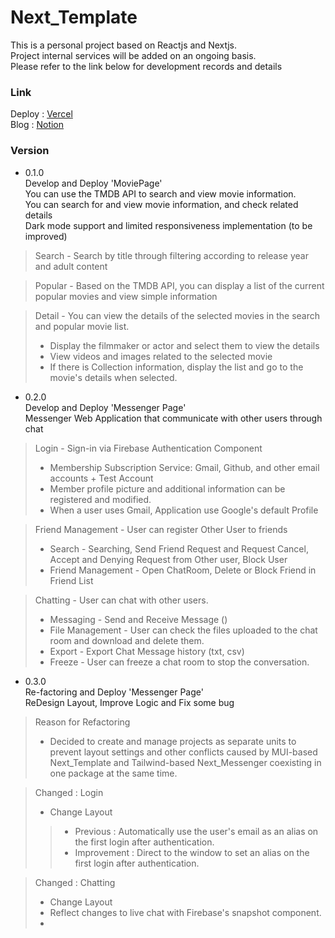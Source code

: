 # Next_Template
This is a personal project based on Reactjs and Nextjs.<br>
Project internal services will be added on an ongoing basis.<br>
Please refer to the link below for development records and details
### Link
Deploy : [Vercel](https://next-template-alpha-ten.vercel.app) <br>
Blog : [Notion](https://nervous-piper-af7.notion.site/39217964f90746028a396f2829fed6a2?v=ee8667e0578548e4b05ed1fbe4af0bd8&p=631cae7ca1084844b5405a4bc3230baf&pm=c)
### Version
- 0.1.0 <br>
Develop and Deploy 'MoviePage' <br>
You can use the TMDB API to search and view movie information. <br>
You can search for and view movie information, and check related details <br>
Dark mode support and limited responsiveness implementation (to be improved) <br>
> Search - Search by title through filtering according to release year and adult content <br>

> Popular - Based on the TMDB API, you can display a list of the current popular movies and view simple information <br>

> Detail - You can view the details of the selected movies in the search and popular movie list. <br>
> - Display the filmmaker or actor and select them to view the details <br>
> - View videos and images related to the selected movie <br>
> - If there is Collection information, display the list and go to the movie's details when selected.

- 0.2.0 <br>
Develop and Deploy 'Messenger Page' <br>
Messenger Web Application that communicate with other users through chat <br>
> Login - Sign-in via Firebase Authentication Component <br>
> - Membership Subscription Service: Gmail, Github, and other email accounts + Test Account <br>
> - Member profile picture and additional information can be registered and modified. <br>
> - When a user uses Gmail, Application use Google's default Profile <br>

> Friend Management - User can register Other User to friends <br>
> - Search - Searching, Send Friend Request and Request Cancel, Accept and Denying Request from Other user, Block User <br>
> - Friend Management - Open ChatRoom, Delete or Block Friend in Friend List <br>

> Chatting - User can chat with other users.
> - Messaging - Send and Receive Message () <br>
> - File Management - User can check the files uploaded to the chat room and download and delete them. <br>
> - Export - Export Chat Message history (txt, csv) <br>
> - Freeze - User can freeze a chat room to stop the conversation. <br>

- 0.3.0 <br>
Re-factoring and Deploy 'Messenger Page' <br>
ReDesign Layout, Improve Logic and Fix some bug <br>
> Reason for Refactoring
> - Decided to create and manage projects as separate units to prevent layout settings and other conflicts caused by MUI-based Next_Template and Tailwind-based Next_Messenger coexisting in one package at the same time.

> Changed : Login <br>
> - Change Layout <br>
>> - Previous : Automatically use the user's email as an alias on the first login after authentication.<br>
>> - Improvement : Direct to the window to set an alias on the first login after authentication.<br>

> Changed : Chatting <br>
> - Change Layout
> - Reflect changes to live chat with Firebase's snapshot component.<br>
> - 
 
